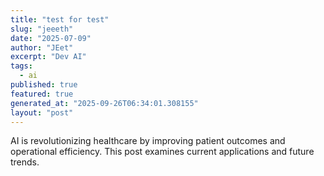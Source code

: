 ```yaml
---
title: "test for test"
slug: "jeeeth"
date: "2025-07-09"
author: "JEet"
excerpt: "Dev AI"
tags:
  - ai
published: true
featured: true
generated_at: "2025-09-26T06:34:01.308155"
layout: "post"
---
```


AI is revolutionizing healthcare by improving patient outcomes and operational efficiency. This post examines current applications and future trends.